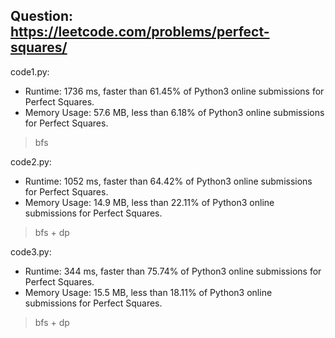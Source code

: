 ## Question: https://leetcode.com/problems/perfect-squares/

code1.py:
* Runtime: 1736 ms, faster than 61.45% of Python3 online submissions for Perfect Squares.
* Memory Usage: 57.6 MB, less than 6.18% of Python3 online submissions for Perfect Squares.
> bfs

code2.py:
* Runtime: 1052 ms, faster than 64.42% of Python3 online submissions for Perfect Squares.
* Memory Usage: 14.9 MB, less than 22.11% of Python3 online submissions for Perfect Squares.
> bfs + dp

code3.py:
* Runtime: 344 ms, faster than 75.74% of Python3 online submissions for Perfect Squares.
* Memory Usage: 15.5 MB, less than 18.11% of Python3 online submissions for Perfect Squares.
> bfs + dp